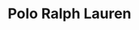 ---
title: "Polo Ralph Lauren"
url: /riverhead/polo-ralph-lauren-west-main-street-2/
shop: Kleidung
---